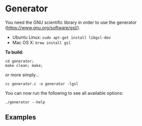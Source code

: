 # Generator #

You need the GNU scientific library in order to use the generator (https://www.gnu.org/software/gsl/).

* Ubuntu Linux: ```sudo apt-get install libgsl-dev```
* Mac OS X: ```brew install gsl```


**To build:**
```
cd generator;
make clean; make;
```

or more simply...
```
cc generator.c -o generator -lgsl
```

You can now run the following to see all available options:
```
./generator --help
```

## Examples ##